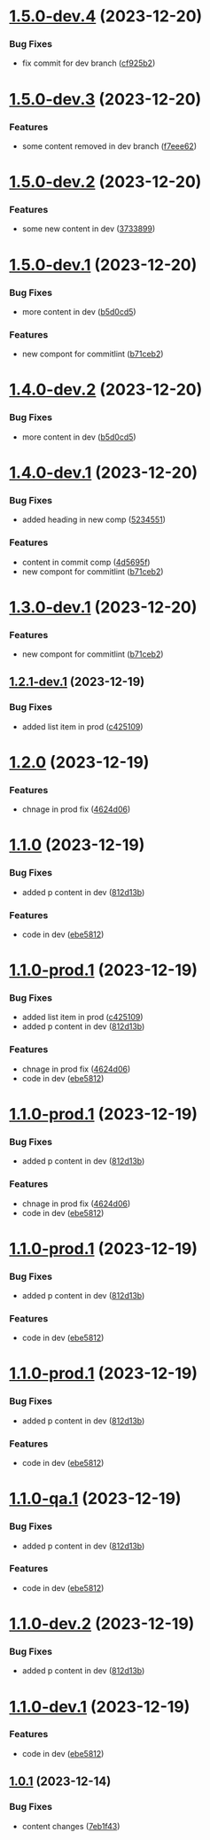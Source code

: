 # [1.5.0-dev.4](https://github.com/veerendra-thinkbridge/test-commitlint/compare/v1.5.0-dev.3...v1.5.0-dev.4) (2023-12-20)


### Bug Fixes

* fix commit for dev branch ([cf925b2](https://github.com/veerendra-thinkbridge/test-commitlint/commit/cf925b27c842e01e5b99bb48d3582f8c73658cf3))

# [1.5.0-dev.3](https://github.com/veerendra-thinkbridge/test-commitlint/compare/v1.5.0-dev.2...v1.5.0-dev.3) (2023-12-20)


### Features

* some content removed in dev branch ([f7eee62](https://github.com/veerendra-thinkbridge/test-commitlint/commit/f7eee62b9de4d1af76b706ea3c4af1c56c9df3aa))

# [1.5.0-dev.2](https://github.com/veerendra-thinkbridge/test-commitlint/compare/v1.5.0-dev.1...v1.5.0-dev.2) (2023-12-20)


### Features

* some new content in dev ([3733899](https://github.com/veerendra-thinkbridge/test-commitlint/commit/37338999a7cc0c081503c5f058a95c265b6e2c56))

# [1.5.0-dev.1](https://github.com/veerendra-thinkbridge/test-commitlint/compare/v1.4.0...v1.5.0-dev.1) (2023-12-20)


### Bug Fixes

* more content in dev ([b5d0cd5](https://github.com/veerendra-thinkbridge/test-commitlint/commit/b5d0cd5ea4a5d7d8bd94a1bcaced817ad40d1f94))


### Features

* new compont for commitlint ([b71ceb2](https://github.com/veerendra-thinkbridge/test-commitlint/commit/b71ceb2724cacfd2aad2a5abcc20035ed9b805c7))

# [1.4.0-dev.2](https://github.com/veerendra-thinkbridge/test-commitlint/compare/v1.4.0-dev.1...v1.4.0-dev.2) (2023-12-20)


### Bug Fixes

* more content in dev ([b5d0cd5](https://github.com/veerendra-thinkbridge/test-commitlint/commit/b5d0cd5ea4a5d7d8bd94a1bcaced817ad40d1f94))

# [1.4.0-dev.1](https://github.com/veerendra-thinkbridge/test-commitlint/compare/v1.3.0...v1.4.0-dev.1) (2023-12-20)


### Bug Fixes

* added heading in new comp ([5234551](https://github.com/veerendra-thinkbridge/test-commitlint/commit/523455157ea0aa69070e8ff4165402cd5159c2a9))


### Features

* content in commit comp ([4d5695f](https://github.com/veerendra-thinkbridge/test-commitlint/commit/4d5695f5e8e8df64cb75beadf456f42f3e28424e))
* new compont for commitlint ([b71ceb2](https://github.com/veerendra-thinkbridge/test-commitlint/commit/b71ceb2724cacfd2aad2a5abcc20035ed9b805c7))

# [1.3.0-dev.1](https://github.com/veerendra-thinkbridge/test-commitlint/compare/v1.2.1-dev.1...v1.3.0-dev.1) (2023-12-20)


### Features

* new compont for commitlint ([b71ceb2](https://github.com/veerendra-thinkbridge/test-commitlint/commit/b71ceb2724cacfd2aad2a5abcc20035ed9b805c7))

## [1.2.1-dev.1](https://github.com/veerendra-thinkbridge/test-commitlint/compare/v1.2.0...v1.2.1-dev.1) (2023-12-19)


### Bug Fixes

* added list item in prod ([c425109](https://github.com/veerendra-thinkbridge/test-commitlint/commit/c42510928c726771d7a182132fae1839f1789cd4))

# [1.2.0](https://github.com/veerendra-thinkbridge/test-commitlint/compare/v1.1.0...v1.2.0) (2023-12-19)


### Features

* chnage in prod fix ([4624d06](https://github.com/veerendra-thinkbridge/test-commitlint/commit/4624d0657fa9eeef24aec9eb5f29ce63ea2230ea))

# [1.1.0](https://github.com/veerendra-thinkbridge/test-commitlint/compare/v1.0.1...v1.1.0) (2023-12-19)


### Bug Fixes

* added p content in dev ([812d13b](https://github.com/veerendra-thinkbridge/test-commitlint/commit/812d13bb06d63a80f86c9fad34891e184d4c126b))


### Features

* code in dev ([ebe5812](https://github.com/veerendra-thinkbridge/test-commitlint/commit/ebe5812906360a0574a46f3deb9066d3c132630b))

# [1.1.0-prod.1](https://github.com/veerendra-thinkbridge/test-commitlint/compare/v1.0.1...v1.1.0-prod.1) (2023-12-19)


### Bug Fixes

* added list item in prod ([c425109](https://github.com/veerendra-thinkbridge/test-commitlint/commit/c42510928c726771d7a182132fae1839f1789cd4))
* added p content in dev ([812d13b](https://github.com/veerendra-thinkbridge/test-commitlint/commit/812d13bb06d63a80f86c9fad34891e184d4c126b))


### Features

* chnage in prod fix ([4624d06](https://github.com/veerendra-thinkbridge/test-commitlint/commit/4624d0657fa9eeef24aec9eb5f29ce63ea2230ea))
* code in dev ([ebe5812](https://github.com/veerendra-thinkbridge/test-commitlint/commit/ebe5812906360a0574a46f3deb9066d3c132630b))

# [1.1.0-prod.1](https://github.com/veerendra-thinkbridge/test-commitlint/compare/v1.0.1...v1.1.0-prod.1) (2023-12-19)


### Bug Fixes

* added p content in dev ([812d13b](https://github.com/veerendra-thinkbridge/test-commitlint/commit/812d13bb06d63a80f86c9fad34891e184d4c126b))


### Features

* chnage in prod fix ([4624d06](https://github.com/veerendra-thinkbridge/test-commitlint/commit/4624d0657fa9eeef24aec9eb5f29ce63ea2230ea))
* code in dev ([ebe5812](https://github.com/veerendra-thinkbridge/test-commitlint/commit/ebe5812906360a0574a46f3deb9066d3c132630b))

# [1.1.0-prod.1](https://github.com/veerendra-thinkbridge/test-commitlint/compare/v1.0.1...v1.1.0-prod.1) (2023-12-19)


### Bug Fixes

* added p content in dev ([812d13b](https://github.com/veerendra-thinkbridge/test-commitlint/commit/812d13bb06d63a80f86c9fad34891e184d4c126b))


### Features

* code in dev ([ebe5812](https://github.com/veerendra-thinkbridge/test-commitlint/commit/ebe5812906360a0574a46f3deb9066d3c132630b))

# [1.1.0-prod.1](https://github.com/veerendra-thinkbridge/test-commitlint/compare/v1.0.1...v1.1.0-prod.1) (2023-12-19)


### Bug Fixes

* added p content in dev ([812d13b](https://github.com/veerendra-thinkbridge/test-commitlint/commit/812d13bb06d63a80f86c9fad34891e184d4c126b))


### Features

* code in dev ([ebe5812](https://github.com/veerendra-thinkbridge/test-commitlint/commit/ebe5812906360a0574a46f3deb9066d3c132630b))

# [1.1.0-qa.1](https://github.com/veerendra-thinkbridge/test-commitlint/compare/v1.0.1...v1.1.0-qa.1) (2023-12-19)


### Bug Fixes

* added p content in dev ([812d13b](https://github.com/veerendra-thinkbridge/test-commitlint/commit/812d13bb06d63a80f86c9fad34891e184d4c126b))


### Features

* code in dev ([ebe5812](https://github.com/veerendra-thinkbridge/test-commitlint/commit/ebe5812906360a0574a46f3deb9066d3c132630b))

# [1.1.0-dev.2](https://github.com/veerendra-thinkbridge/test-commitlint/compare/v1.1.0-dev.1...v1.1.0-dev.2) (2023-12-19)


### Bug Fixes

* added p content in dev ([812d13b](https://github.com/veerendra-thinkbridge/test-commitlint/commit/812d13bb06d63a80f86c9fad34891e184d4c126b))

# [1.1.0-dev.1](https://github.com/veerendra-thinkbridge/test-commitlint/compare/v1.0.1...v1.1.0-dev.1) (2023-12-19)


### Features

* code in dev ([ebe5812](https://github.com/veerendra-thinkbridge/test-commitlint/commit/ebe5812906360a0574a46f3deb9066d3c132630b))

## [1.0.1](https://github.com/veerendra-thinkbridge/test-commitlint/compare/v1.0.0...v1.0.1) (2023-12-14)


### Bug Fixes

* content changes ([7eb1f43](https://github.com/veerendra-thinkbridge/test-commitlint/commit/7eb1f43ec8f18883028df9256acdadee531e9506))
